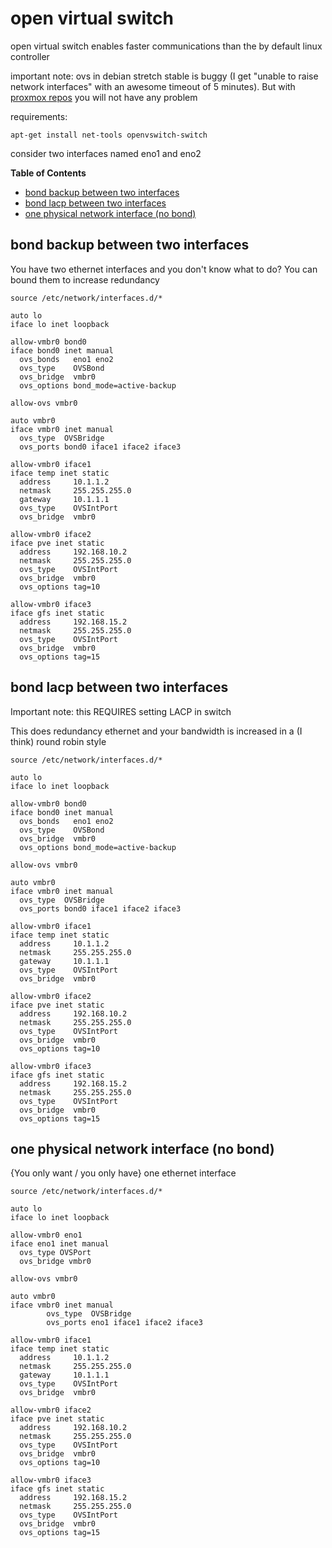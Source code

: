 # open virtual switch

open virtual switch enables faster communications than the by default linux controller

important note: ovs in debian stretch stable is buggy (I get "unable to raise network interfaces" with an awesome timeout of 5 minutes). But with [proxmox repos](https://pve.proxmox.com/wiki/Install_Proxmox_VE_on_Debian_Stretch#Adapt_your_sources.list) you will not have any problem

requirements:

    apt-get install net-tools openvswitch-switch

consider two interfaces named eno1 and eno2

<!-- START doctoc generated TOC please keep comment here to allow auto update -->
<!-- DON'T EDIT THIS SECTION, INSTEAD RE-RUN doctoc TO UPDATE -->
**Table of Contents**

- [bond backup between two interfaces](#bond-backup-between-two-interfaces)
- [bond lacp between two interfaces](#bond-lacp-between-two-interfaces)
- [one physical network interface (no bond)](#one-physical-network-interface-no-bond)

<!-- END doctoc generated TOC please keep comment here to allow auto update -->

## bond backup between two interfaces

You have two ethernet interfaces and you don't know what to do? You can bound them to increase redundancy

```
source /etc/network/interfaces.d/*

auto lo
iface lo inet loopback

allow-vmbr0 bond0
iface bond0 inet manual
  ovs_bonds   eno1 eno2
  ovs_type    OVSBond
  ovs_bridge  vmbr0
  ovs_options bond_mode=active-backup

allow-ovs vmbr0

auto vmbr0
iface vmbr0 inet manual
  ovs_type  OVSBridge
  ovs_ports bond0 iface1 iface2 iface3

allow-vmbr0 iface1
iface temp inet static
  address     10.1.1.2
  netmask     255.255.255.0
  gateway     10.1.1.1
  ovs_type    OVSIntPort
  ovs_bridge  vmbr0

allow-vmbr0 iface2
iface pve inet static
  address     192.168.10.2
  netmask     255.255.255.0
  ovs_type    OVSIntPort
  ovs_bridge  vmbr0
  ovs_options tag=10

allow-vmbr0 iface3
iface gfs inet static
  address     192.168.15.2
  netmask     255.255.255.0
  ovs_type    OVSIntPort
  ovs_bridge  vmbr0
  ovs_options tag=15

```

## bond lacp between two interfaces

Important note: this REQUIRES setting LACP in switch

This does redundancy ethernet and your bandwidth is increased in a (I think) round robin style

```
source /etc/network/interfaces.d/*

auto lo
iface lo inet loopback

allow-vmbr0 bond0
iface bond0 inet manual
  ovs_bonds   eno1 eno2
  ovs_type    OVSBond
  ovs_bridge  vmbr0
  ovs_options bond_mode=active-backup

allow-ovs vmbr0

auto vmbr0
iface vmbr0 inet manual
  ovs_type  OVSBridge
  ovs_ports bond0 iface1 iface2 iface3

allow-vmbr0 iface1
iface temp inet static
  address     10.1.1.2
  netmask     255.255.255.0
  gateway     10.1.1.1
  ovs_type    OVSIntPort
  ovs_bridge  vmbr0

allow-vmbr0 iface2
iface pve inet static
  address     192.168.10.2
  netmask     255.255.255.0
  ovs_type    OVSIntPort
  ovs_bridge  vmbr0
  ovs_options tag=10

allow-vmbr0 iface3
iface gfs inet static
  address     192.168.15.2
  netmask     255.255.255.0
  ovs_type    OVSIntPort
  ovs_bridge  vmbr0
  ovs_options tag=15

```

## one physical network interface (no bond)

{You only want / you only have} one ethernet interface

```
source /etc/network/interfaces.d/*

auto lo
iface lo inet loopback

allow-vmbr0 eno1
iface eno1 inet manual
  ovs_type OVSPort
  ovs_bridge vmbr0

allow-ovs vmbr0

auto vmbr0
iface vmbr0 inet manual
        ovs_type  OVSBridge
        ovs_ports eno1 iface1 iface2 iface3

allow-vmbr0 iface1
iface temp inet static
  address     10.1.1.2
  netmask     255.255.255.0
  gateway     10.1.1.1
  ovs_type    OVSIntPort
  ovs_bridge  vmbr0

allow-vmbr0 iface2
iface pve inet static
  address     192.168.10.2
  netmask     255.255.255.0
  ovs_type    OVSIntPort
  ovs_bridge  vmbr0
  ovs_options tag=10

allow-vmbr0 iface3
iface gfs inet static
  address     192.168.15.2
  netmask     255.255.255.0
  ovs_type    OVSIntPort
  ovs_bridge  vmbr0
  ovs_options tag=15
```
